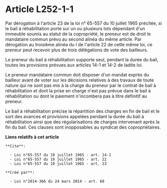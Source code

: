 # Article L252-1-1

Par dérogation à l'article 23 de la loi n° 65-557 du 10 juillet 1965 précitée, si le bail à réhabilitation porte sur un ou
plusieurs lots dépendant d'un immeuble soumis au statut de la copropriété, le preneur est de droit le mandataire commun prévu
au second alinéa du même article. Par dérogation au troisième alinéa du I de l'article 22 de cette même loi, ce preneur peut
recevoir plus de trois délégations de vote des bailleurs. 

Le preneur du bail à réhabilitation supporte seul, pendant la durée du bail, toutes les provisions prévues aux articles 14-1
et 14-2 de ladite loi. 

Le preneur mandataire commun doit disposer d'un mandat exprès du bailleur avant de voter sur les décisions relatives à des
travaux de toute nature qui ne sont pas mis à la charge du preneur par le contrat de bail à réhabilitation et dont la prise
en charge n'est pas prévue dans le bail à réhabilitation ou dont le paiement n'incombera pas à titre définitif au preneur. 

Le bail à réhabilitation précise la répartition des charges en fin de bail et le sort des avances et provisions appelées
pendant la durée du bail à réhabilitation ainsi que des régularisations de charges intervenant après la fin du bail. Ces
clauses sont inopposables au syndicat des copropriétaires.

**Liens relatifs à cet article**

	**Cite**:

	  - Loi n°65-557 du 10 juillet 1965 - art. 14-1
	  - Loi n°65-557 du 10 juillet 1965 - art. 22
	  - Loi n°65-557 du 10 juillet 1965 - art. 23

	**Créé par**:

	  - Loi n°2014-366 du 24 mars 2014 - art. 68

